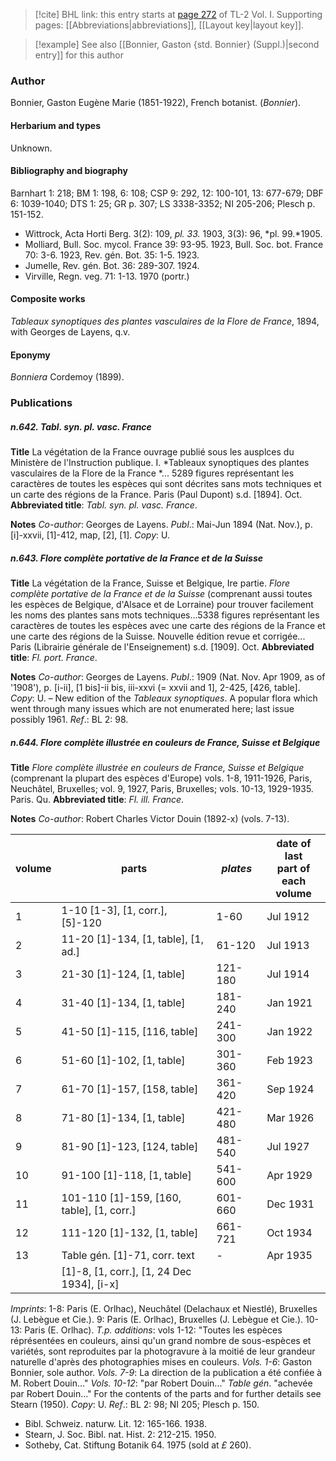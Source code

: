 > [!cite] BHL link: this entry starts at [page 272](https://www.biodiversitylibrary.org/item/103414#page/320/mode/1up) of TL-2 Vol. I.
> Supporting pages: [[Abbreviations|abbreviations]], [[Layout key|layout key]].

> [!example] See also [[Bonnier, Gaston {std. Bonnier} (Suppl.)|second entry]] for this author

### Author

Bonnier, Gaston Eugène Marie (1851-1922), French botanist. (*Bonnier*).

#### Herbarium and types

Unknown.

#### Bibliography and biography

Barnhart 1: 218; BM 1: 198, 6: 108; CSP 9: 292, 12: 100-101, 13: 677-679; DBF 6: 1039-1040; DTS 1: 25; GR p. 307; LS 3338-3352; NI 205-206; Plesch p. 151-152.
- Wittrock, Acta Horti Berg. 3(2): 109, *pl. 33.* 1903, 3(3): 96, *pl. 99.*1905.
- Molliard, Bull. Soc. mycol. France 39: 93-95. 1923, Bull. Soc. bot. France 70: 3-6. 1923, Rev. gén. Bot. 35: 1-5. 1923.
- Jumelle, Rev. gén. Bot. 36: 289-307. 1924.
- Virville, Regn. veg. 71: 1-13. 1970 (portr.)

#### Composite works

*Tableaux synoptiques des plantes vasculaires de la Flore de France*, 1894, with Georges de Layens, q.v.

#### Eponymy

*Bonniera* Cordemoy (1899).

### Publications

##### n.642. Tabl. syn. pl. vasc. France

**Title**
La végétation de la France ouvrage publié sous les ausplces du Ministère de l'Instruction publique. I. *Tableaux synoptiques des plantes vasculaires de la Flore de la France *... 5289 figures représentant les caractères de toutes les espèces qui sont décrites sans mots techniques et un carte des régions de la France. Paris (Paul Dupont) s.d. \[1894\]. Oct.
**Abbreviated title**: *Tabl. syn. pl. vasc. France*.

**Notes**
*Co-author*: Georges de Layens.
*Publ*.: Mai-Jun 1894 (Nat. Nov.), p. \[i\]-xxvii, \[1\]-412, map, \[2\], \[1\]. *Copy*: U.

##### n.643. Flore complète portative de la France et de la Suisse

**Title**
La végétation de la France, Suisse et Belgique, Ire partie. *Flore complète portative de la France et de la Suisse* (comprenant aussi toutes les espèces de Belgique, d'Alsace et de Lorraine) pour trouver facilement les noms des plantes sans mots techniques...5338 figures représentant les caractères de toutes les espèces avec une carte des régions de la France et une carte des régions de la Suisse. Nouvelle édition revue et corrigée... Paris (Librairie générale de l'Enseignement) s.d. \[1909\]. Oct.
**Abbreviated title**: *Fl. port. France*.

**Notes**
*Co-author*: Georges de Layens.
*Publ*.: 1909 (Nat. Nov. Apr 1909, as of '1908'), p. \[i-ii\], \[1 bis\]-ii bis, iii-xxvi (= xxvii and 1\], 2-425, \[426, table\]. *Copy*: U. – New edition of the *Tableaux synoptiques*. A popular flora which went through many issues which are not enumerated here; last issue possibly 1961.
*Ref*.: BL 2: 98.

##### n.644. Flore complète illustrée en couleurs de France, Suisse et Belgique

**Title**
*Flore complète illustrée en couleurs de France, Suisse et Belgique* (comprenant la plupart des espèces d'Europe) vols. 1-8, 1911-1926, Paris, Neuchâtel, Bruxelles; vol. 9, 1927, Paris, Bruxelles; vols. 10-13, 1929-1935. Paris. Qu.
**Abbreviated title**: *Fl. ill. France*.

**Notes**
*Co-author*: Robert Charles Victor Douin (1892-x) (vols. 7-13).

|volume	|parts	|*plates*	|date of last<br/>part of<br/>each volume|
|---	|---	|---	|---	|
|1	|1-10 \[1-3\], \[1, corr.\], \[5\]-120	|1-60	|Jul 1912|
|2	|11-20 \[1\]-134, \[1, table\], \[1, ad.\]	|61-120	|Jul 1913|
|3	|21-30 \[1\]-124, \[1, table\]	|121-180	|Jul 1914|
|4	|31-40 \[1\]-134, \[1, table\]	|181-240	|Jan 1921|
|5	|41-50 \[1\]-115, \[116, table\]	|241-300	|Jan 1922|
|6	|51-60 \[1\]-102, \[1, table\]	|301-360	|Feb 1923|
|7	|61-70 \[1\]-157, \[158, table\]	|361-420	|Sep 1924|
|8	|71-80 \[1\]-134, \[1, table\]	|421-480	|Mar 1926|
|9	|81-90 \[1\]-123, \[124, table\]	|481-540	|Jul 1927|
|10	|91-100 \[1\]-118, \[1, table\]	|541-600	|Apr 1929|
|11	|101-110 \[1\]-159, \[160, table\], \[1, corr.\]	|601-660	|Dec 1931|
|12	|111-120 \[1\]-132, \[1, table\]	|661-721	|Oct 1934|
|13	|Table gén. \[1\]-71, corr. text	|-	|Apr 1935|
|	|\[1\]-8, \[1, corr.\], \[1, 24 Dec 1934\], \[i-x\]|

*Imprints*: 1-8: Paris (E. Orlhac), Neuchâtel (Delachaux et Niestlé), Bruxelles (J. Lebègue et Cie.).
9: Paris (E. Orlhac), Bruxelles (J. Lebègue et Cie.).
10-13: Paris (E. Orlhac).
*T.p. additions*: vols 1-12: "Toutes les espèces réprésentées en couleurs, ainsi qu'un grand nombre de sous-espèces et variétés, sont reproduites par la photogravure à la moitié de leur grandeur naturelle d'après des photographies mises en couleurs.
*Vols. 1-6*: Gaston Bonnier, sole author.
*Vols. 7-9*: La direction de la publication a été confiée à M. Robert Douin..."
*Vols. 10-12*: "par Robert Douin..."
*Table gén*. "achevée par Robert Douin..."
For the contents of the parts and for further details see Stearn (1950). *Copy*: U.
*Ref*.: BL 2: 98; NI 205; Plesch p. 150.
- Bibl. Schweiz. naturw. Lit. 12: 165-166. 1938.
- Stearn, J. Soc. Bibl. nat. Hist. 2: 212-215. 1950.
- Sotheby, Cat. Stiftung Botanik 64. 1975 (sold at *£* 260).

